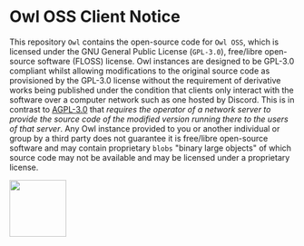 # Owl OSS Client Notice
This repository `Owl` contains the open-source code for `Owl OSS`, which is licensed under the GNU General Public License (`GPL-3.0`),
free/libre open-source software (FLOSS) license. Owl instances are designed to be GPL-3.0 compliant whilst allowing modifications to the original source code as provisioned by the GPL-3.0 license without the requirement of derivative works being published under the condition that clients only interact with the software over a computer network such as one hosted by Discord. This is in contrast to [AGPL-3.0](http://www.gnu.org/licenses/agpl.txt) that *requires the operator of a network server to provide the source code of the modified version running there to the users of that server*.
Any Owl instance provided to you or another individual or group by a third party does not guarantee it is free/libre open-source software and may contain proprietary
`blobs` "binary large objects" of which source code may not be available and may be licensed under a proprietary license.

<img src="https://opensource.org/files/osi_keyhole_300X300_90ppi_0.png" width=100 height=100/>

